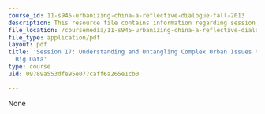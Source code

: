 ```yaml
---
course_id: 11-s945-urbanizing-china-a-reflective-dialogue-fall-2013
description: This resource file contains information regarding session 17.
file_location: /coursemedia/11-s945-urbanizing-china-a-reflective-dialogue-fall-2013/09789a553dfe95e077caff6a265e1cb0_MIT11_S945F13_Session17.pdf
file_type: application/pdf
layout: pdf
title: 'Session 17: Understanding and Untangling Complex Urban Issues through Emerging
  Big Data'
type: course
uid: 09789a553dfe95e077caff6a265e1cb0

---
```

None